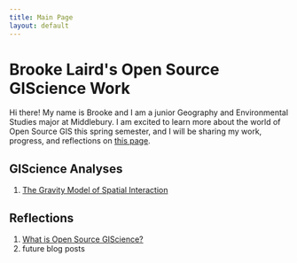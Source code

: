 ```yaml
---
title: Main Page
layout: default
---
```


# Brooke Laird's Open Source GIScience Work
Hi there! My name is Brooke and I am a junior Geography and Environmental Studies major at Middlebury. I am excited to learn more about the world of Open Source GIS this spring semester, and I will be sharing my work, progress, and reflections on [this page](https://gis4dev.github.io).

## GIScience Analyses
1. [The Gravity Model of Spatial Interaction](gravity/gravity.md)

## Reflections
1. [What is Open Source GIScience?](reflection/open-source.md)
2. future blog posts
